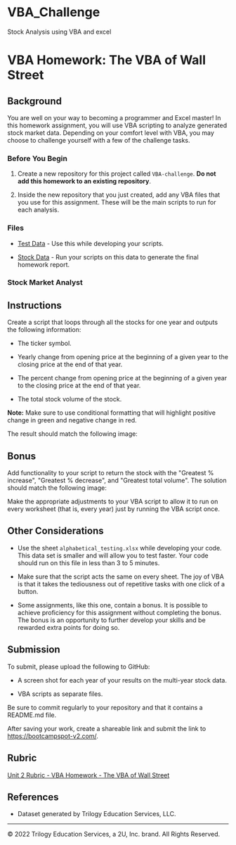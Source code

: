 # VBA_Challenge
Stock Analysis using VBA and excel

# VBA Homework: The VBA of Wall Street

## Background

You are well on your way to becoming a programmer and Excel master! In this homework assignment, you will use VBA scripting to analyze generated stock market data. Depending on your comfort level with VBA, you may choose to challenge yourself with a few of the challenge tasks.

### Before You Begin

1. Create a new repository for this project called `VBA-challenge`. **Do not add this homework to an existing repository**.

2. Inside the new repository that you just created, add any VBA files that you use for this assignment. These will be the main scripts to run for each analysis.

### Files

* [Test Data](Resources/alphabetical_testing.xlsx) - Use this while developing your scripts.

* [Stock Data](Resources/Multiple_year_stock_data.xlsx) - Run your scripts on this data to generate the final homework report.

### Stock Market Analyst


## Instructions

Create a script that loops through all the stocks for one year and outputs the following information:

  * The ticker symbol.

  * Yearly change from opening price at the beginning of a given year to the closing price at the end of that year.

  * The percent change from opening price at the beginning of a given year to the closing price at the end of that year.

  * The total stock volume of the stock.

**Note:** Make sure to use conditional formatting that will highlight positive change in green and negative change in red.

The result should match the following image:


## Bonus

Add functionality to your script to return the stock with the "Greatest % increase", "Greatest % decrease", and "Greatest total volume". The solution should match the following image:


Make the appropriate adjustments to your VBA script to allow it to run on every worksheet (that is, every year) just by running the VBA script once.

## Other Considerations

* Use the sheet `alphabetical_testing.xlsx` while developing your code. This data set is smaller and will allow you to test faster. Your code should run on this file in less than 3 to 5 minutes.

* Make sure that the script acts the same on every sheet. The joy of VBA is that it takes the tediousness out of repetitive tasks with one click of a button.

* Some assignments, like this one, contain a bonus. It is possible to achieve proficiency for this assignment without completing the bonus. The bonus is an opportunity to further develop your skills and be rewarded extra points for doing so.

## Submission

To submit, please upload the following to GitHub:

  * A screen shot for each year of your results on the multi-year stock data.

  * VBA scripts as separate files.

Be sure to commit regularly to your repository and that it contains a README.md file.

After saving your work, create a shareable link and submit the link to <https://bootcampspot-v2.com/>.

## Rubric

[Unit 2 Rubric - VBA Homework - The VBA of Wall Street](https://docs.google.com/document/d/1OjDM3nyioVQ6nJkqeYlUK7SxQ3WZQvvV3T9MHCbnoWk/edit?usp=sharing)

## References

* Dataset generated by Trilogy Education Services, LLC.

- - -

© 2022 Trilogy Education Services, a 2U, Inc. brand. All Rights Reserved.


